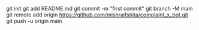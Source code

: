 git init
git add README.md
git commit -m "first commit"
git branch -M main
git remote add origin https://github.com/mishraifshita/complaint_x_bot.git
git push -u origin main